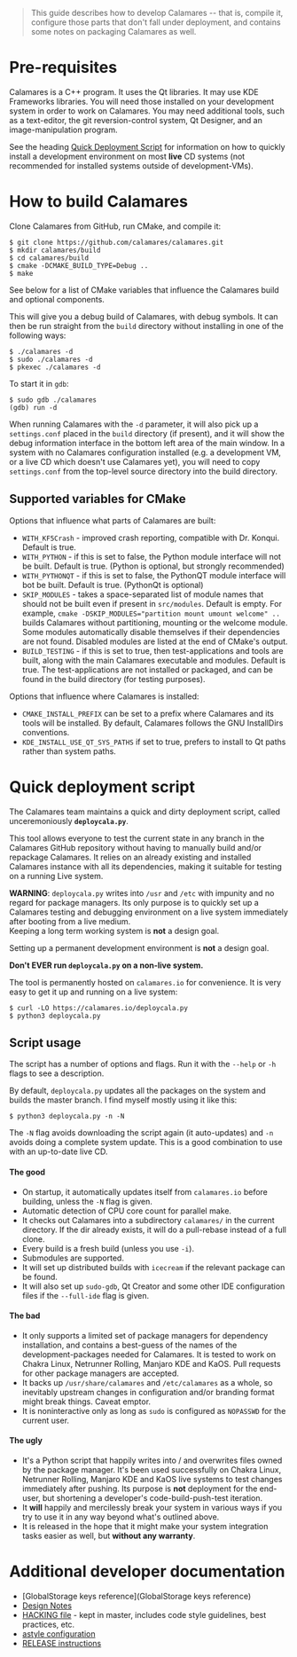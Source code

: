 > This guide describes how to develop Calamares -- that is,
> compile it, configure those parts that don't fall under
> deployment, and contains some notes on packaging Calamares as well.

# Pre-requisites

Calamares is a C++ program. It uses the Qt libraries. It may use KDE 
Frameworks libraries. You will need those installed on your development
system in order to work on Calamares. You may need additional tools,
such as a text-editor, the git reversion-control system, Qt Designer,
and an image-manipulation program.

See the heading [Quick Deployment Script](#quick-deployment-script)
for information on how to quickly install a development environment on
most **live** CD systems (not recommended for installed systems outside
of development-VMs).

# How to build Calamares

Clone Calamares from GitHub, run CMake, and compile it:
```
$ git clone https://github.com/calamares/calamares.git
$ mkdir calamares/build
$ cd calamares/build
$ cmake -DCMAKE_BUILD_TYPE=Debug ..
$ make
```

See below for a list of CMake variables that influence the Calamares
build and optional components.

This will give you a debug build of Calamares, with debug symbols. 
It can then be run straight from the `build` directory without installing in 
one of the following ways:
```
$ ./calamares -d
$ sudo ./calamares -d
$ pkexec ./calamares -d
```
To start it in `gdb`:
```
$ sudo gdb ./calamares
(gdb) run -d
```
When running Calamares with the `-d` parameter, it will also pick up a 
`settings.conf` placed in the `build` directory (if present), and it will 
show the debug information interface in the bottom left area of the main window.
In a system with no Calamares configuration installed (e.g. a development
VM, or a live CD which doesn't use Calamares yet), you will need to copy
`settings.conf` from the top-level source directory into the build directory.

## Supported variables for CMake

Options that influence what parts of Calamares are built:

* `WITH_KF5Crash` - improved crash reporting, compatible with Dr. Konqui.
  Default is true.
* `WITH_PYTHON` - if this is set to false, the Python module interface will 
  not be built. Default is true. (Python is optional, but strongly recommended)
* `WITH_PYTHONQT` - if this is set to false, the PythonQT module interface will
  bot be built. Default is true. (PythonQt is optional)
* `SKIP_MODULES` - takes a space-separated list of module names that should 
  not be built even if present in `src/modules`. Default is empty.
  For example,  `cmake -DSKIP_MODULES="partition mount umount welcome" ..`
  builds Calamares without partitioning, mounting or the welcome module.
  Some modules automatically disable themselves if their dependencies
  are not found. Disabled modules are listed at the end of CMake's output.
* `BUILD_TESTING` - if this is set to true, then test-applications and tools
  are built, along with the main Calamares executable and modules. Default
  is true. The test-applications are not installed or packaged, and can
  be found in the build directory (for testing purposes).

Options that influence where Calamares is installed:
* `CMAKE_INSTALL_PREFIX` can be set to a prefix where Calamares and its
  tools will be installed. By default, Calamares follows the GNU InstallDirs
  conventions.
* `KDE_INSTALL_USE_QT_SYS_PATHS` if set to true, prefers to install to
  Qt paths rather than system paths.

# Quick deployment script

The Calamares team maintains a quick and dirty deployment script, called 
unceremoniously **`deploycala.py`**.

This tool allows everyone to test the current state in any branch in the Calamares GitHub repository without having to manually build and/or repackage Calamares. It relies on an already existing and installed Calamares instance with all its dependencies, making it suitable for testing on a running Live system.

**WARNING**: `deploycala.py` writes into `/usr` and `/etc` with impunity and
no regard for package managers. Its only purpose is to quickly set up a 
Calamares testing and debugging environment on a live system immediately after 
booting from a live medium.<br>Keeping a long term working system is **not** 
a design goal.

Setting up a permanent development environment is **not** a design goal.

**Don't EVER run `deploycala.py` on a non-live system.**

The tool is permanently hosted on ``calamares.io`` for convenience. It is very easy to get it up and running on a live system:
```
$ curl -LO https://calamares.io/deploycala.py
$ python3 deploycala.py
```

## Script usage

The script has a number of options and flags. Run it with the `--help`
or `-h` flags to see a description.

By default, `deploycala.py` updates all the packages on the system and 
builds the master branch. I find myself mostly using it like this:
```
$ python3 deploycala.py -n -N
```

The `-N` flag avoids downloading the script again (it auto-updates) and
`-n` avoids doing a complete system update. This is a good combination
to use with an up-to-date live CD.

#### The good

* On startup, it automatically updates itself from `calamares.io` before 
  building, unless the `-N` flag is given.
* Automatic detection of CPU core count for parallel make.
* It checks out Calamares into a subdirectory `calamares/` in the current 
  directory. If the dir already exists, it will do a pull-rebase instead 
  of a full clone.
* Every build is a fresh build (unless you use `-i`).
* Submodules are supported.
* It will set up distributed builds with `icecream` if the relevant 
  package can be found.
* It will also set up `sudo-gdb`, Qt Creator and some other IDE configuration 
  files if the `--full-ide` flag is given.

#### The bad

* It only supports a limited set of package managers for dependency 
  installation, and contains a best-guess of the names of the 
  development-packages needed for Calamares. It is tested to work on 
  Chakra Linux, Netrunner Rolling, Manjaro KDE and KaOS. 
  Pull requests for other package managers are accepted.
* It backs up `/usr/share/calamares` and `/etc/calamares` as a whole, so inevitably upstream changes in configuration and/or branding format might break things. Caveat emptor.
* It is noninteractive only as long as `sudo` is configured as `NOPASSWD` for the current user.

#### The ugly

* It's a Python script that happily writes into / and overwrites files owned by the package manager. It's been used successfully on Chakra Linux, Netrunner Rolling, Manjaro KDE and KaOS live systems to test changes immediately after pushing. Its purpose is **not** deployment for the end-user, but shortening a developer's code-build-push-test iteration.
* It **will** happily and mercilessly break your system in various ways if you try to use it in any way beyond what's outlined above.
* It is released in the hope that it might make your system integration tasks easier as well, but **without any warranty**.

# Additional developer documentation

* [GlobalStorage keys reference](GlobalStorage keys reference)
* [Design Notes](Design-Notes)
* [HACKING file](https://github.com/calamares/calamares/blob/master/HACKING.md) - kept in master, includes code style guidelines, best practices, etc.
* [astyle configuration](https://github.com/calamares/calamares/tree/master/hacking)
* [RELEASE instructions](https://github.com/calamares/calamares/blob/master/hacking/RELEASE.md)
